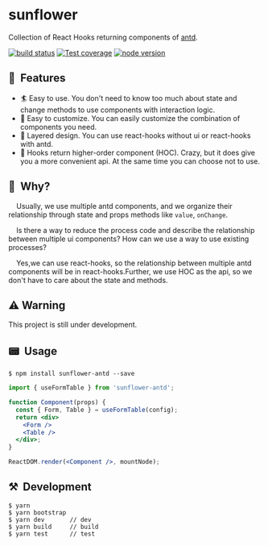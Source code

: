 # sunflower

Collection of React Hooks returning components of [antd](https://ant.design).

[![build status][circleci-image]][circleci-url] [![Test coverage][coveralls-image]][coveralls-url] [![node version][node-image]][node-url]

[circleci-image]: https://img.shields.io/circleci/build/github/ant-design/sunflower/master.svg?style=flat-square
[circleci-url]: https://circleci.com/gh/ant-design/sunflower/tree/master
[coveralls-image]: https://img.shields.io/codecov/c/github/ant-design/sunflower/master.svg?style=flat-square
[coveralls-url]: https://codecov.io/gh/ant-design/sunflower
[node-image]: https://img.shields.io/badge/node.js-%3E=_6.0-green.svg?style=flat-square
[node-url]: http://nodejs.org/download/


## 🎩&nbsp; Features

- 🏄 Easy to use. You don't need to know too much about state and change methods to use components with interaction logic.
- 💅 Easy to customize. You can easily customize the combination of components you need.
- 👯 Layered design. You can use react-hooks without ui or react-hooks with antd.
- 🤾‍ Hooks return higher-order component (HOC). Crazy, but it does give you a more convenient api. At the same time you can choose not to use.

## 🤔&nbsp; Why?

&nbsp;&nbsp;&nbsp;&nbsp;Usually, we use multiple antd components, and we organize their relationship through state and props methods like `value`, `onChange`.

&nbsp;&nbsp;&nbsp;&nbsp;Is there a way to reduce the process code and describe the relationship between multiple ui components? How can we use a way to use existing processes?

&nbsp;&nbsp;&nbsp;&nbsp;Yes,we can use react-hooks, so the relationship between multiple antd components will be in react-hooks.Further, we use HOC as the api, so we don't have to care about the state and methods.


## ⚠️ Warning

This project is still under development.

## 📟&nbsp; Usage

```
$ npm install sunflower-antd --save
```


```jsx
import { useFormTable } from 'sunflower-antd';

function Component(props) {
  const { Form, Table } = useFormTable(config);
  return <div>
    <Form />
    <Table />
  </div>;
}

ReactDOM.render(<Component />, mountNode);
```


## ⚒&nbsp; Development

```
$ yarn
$ yarn bootstrap
$ yarn dev       // dev
$ yarn build     // build
$ yarn test      // test
```